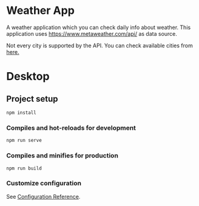 # Weather App

A weather application which you can check daily info about weather. This application uses https://www.metaweather.com/api/ as data source.

Not every city is supported by the API. You can check available cities from [here.](https://www.metaweather.com/map/)

# Desktop



## Project setup
```
npm install
```

### Compiles and hot-reloads for development
```
npm run serve
```

### Compiles and minifies for production
```
npm run build
```

### Customize configuration
See [Configuration Reference](https://cli.vuejs.org/config/).
